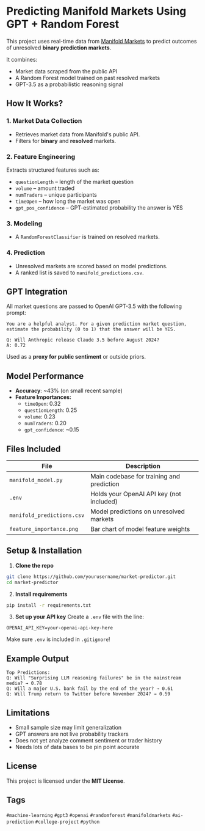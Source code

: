 #  Predicting Manifold Markets Using GPT + Random Forest

This project uses real-time data from [Manifold Markets](https://manifold.markets) to predict outcomes of unresolved **binary prediction markets**.

It combines:
-  Market data scraped from the public API
-  A Random Forest model trained on past resolved markets
-  GPT-3.5 as a probabilistic reasoning signal



##  How It Works?

### 1. Market Data Collection
- Retrieves market data from Manifold's public API.
- Filters for **binary** and **resolved** markets.

### 2. Feature Engineering
Extracts structured features such as:
- `questionLength` – length of the market question
- `volume` – amount traded
- `numTraders` – unique participants
- `timeOpen` – how long the market was open
- `gpt_pos_confidence` – GPT-estimated probability the answer is YES

### 3. Modeling
- A `RandomForestClassifier` is trained on resolved markets.

### 4. Prediction
- Unresolved markets are scored based on model predictions.
- A ranked list is saved to `manifold_predictions.csv`.



##  GPT Integration
All market questions are passed to OpenAI GPT-3.5 with the following prompt:

```
You are a helpful analyst. For a given prediction market question, estimate the probability (0 to 1) that the answer will be YES.

Q: Will Anthropic release Claude 3.5 before August 2024?
A: 0.72
```

Used as a **proxy for public sentiment** or outside priors.



##  Model Performance

- **Accuracy**: ~43% (on small recent sample)
- **Feature Importances:**
  - `timeOpen`: 0.32
  - `questionLength`: 0.25
  - `volume`: 0.23
  - `numTraders`: 0.20
  - `gpt_confidence`: ~0.15



##  Files Included

| File | Description |
|------|-------------|
| `manifold_model.py` | Main codebase for training and prediction |
| `.env` | Holds your OpenAI API key (not included) |
| `manifold_predictions.csv` | Model predictions on unresolved markets |
| `feature_importance.png` | Bar chart of model feature weights |



##  Setup & Installation

1. **Clone the repo**
```bash
git clone https://github.com/yourusername/market-predictor.git
cd market-predictor
```

2. **Install requirements**
```bash
pip install -r requirements.txt
```

3. **Set up your API key**
Create a `.env` file with the line:
```
OPENAI_API_KEY=your-openai-api-key-here
```
Make sure `.env` is included in `.gitignore`!



##  Example Output

```
Top Predictions:
Q: Will "Surprising LLM reasoning failures" be in the mainstream media? → 0.78
Q: Will a major U.S. bank fail by the end of the year? → 0.61
Q: Will Trump return to Twitter before November 2024? → 0.59
```



##  Limitations

- Small sample size may limit generalization
- GPT answers are not live probability trackers
- Does not yet analyze comment sentiment or trader history
- Needs lots of data bases to be pin point accurate 


##  License

This project is licensed under the **MIT License**.



##  Tags

`#machine-learning` `#gpt3` `#openai` `#randomforest` `#manifoldmarkets` `#ai-prediction` `#college-project` `#python`




